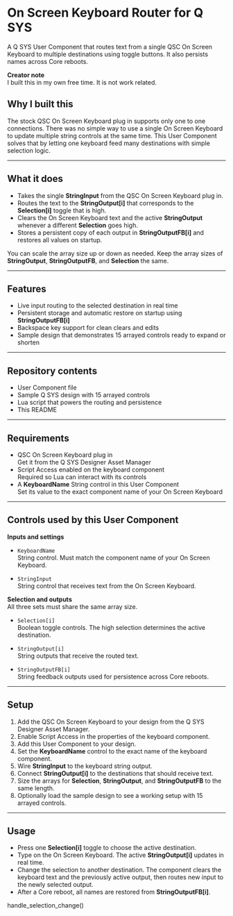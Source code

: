 # On Screen Keyboard Router for Q SYS

A Q SYS User Component that routes text from a single QSC On Screen Keyboard to multiple destinations using toggle buttons. It also persists names across Core reboots.

**Creator note**  
I built this in my own free time. It is not work related.

## Why I built this

The stock QSC On Screen Keyboard plug in supports only one to one connections. There was no simple way to use a single On Screen Keyboard to update multiple string controls at the same time. This User Component solves that by letting one keyboard feed many destinations with simple selection logic.

---

## What it does

* Takes the single **StringInput** from the QSC On Screen Keyboard plug in.
* Routes the text to the **StringOutput[i]** that corresponds to the **Selection[i]** toggle that is high.
* Clears the On Screen Keyboard text and the active **StringOutput** whenever a different **Selection** goes high.
* Stores a persistent copy of each output in **StringOutputFB[i]** and restores all values on startup.

You can scale the array size up or down as needed. Keep the array sizes of **StringOutput**, **StringOutputFB**, and **Selection** the same.

---

## Features

* Live input routing to the selected destination in real time
* Persistent storage and automatic restore on startup using **StringOutputFB[i]**
* Backspace key support for clean clears and edits
* Sample design that demonstrates 15 arrayed controls ready to expand or shorten

---

## Repository contents

* User Component file
* Sample Q SYS design with 15 arrayed controls
* Lua script that powers the routing and persistence
* This README

---

## Requirements

* QSC On Screen Keyboard plug in  
  Get it from the Q SYS Designer Asset Manager
* Script Access enabled on the keyboard component  
  Required so Lua can interact with its controls
* A **KeyboardName** String control in this User Component  
  Set its value to the exact component name of your On Screen Keyboard

---

## Controls used by this User Component

**Inputs and settings**

* `KeyboardName`  
  String control. Must match the component name of your On Screen Keyboard.

* `StringInput`  
  String control that receives text from the On Screen Keyboard.

**Selection and outputs**  
All three sets must share the same array size.

* `Selection[i]`  
  Boolean toggle controls. The high selection determines the active destination.

* `StringOutput[i]`  
  String outputs that receive the routed text.

* `StringOutputFB[i]`  
  String feedback outputs used for persistence across Core reboots.

---

## Setup

1. Add the QSC On Screen Keyboard to your design from the Q SYS Designer Asset Manager.
2. Enable Script Access in the properties of the keyboard component.
3. Add this User Component to your design.
4. Set the **KeyboardName** control to the exact name of the keyboard component.
5. Wire **StringInput** to the keyboard string output.
6. Connect **StringOutput[i]** to the destinations that should receive text.
7. Size the arrays for **Selection**, **StringOutput**, and **StringOutputFB** to the same length.
8. Optionally load the sample design to see a working setup with 15 arrayed controls.

---

## Usage

* Press one **Selection[i]** toggle to choose the active destination.
* Type on the On Screen Keyboard. The active **StringOutput[i]** updates in real time.
* Change the selection to another destination. The component clears the keyboard text and the previously active output, then routes new input to the newly selected output.
* After a Core reboot, all names are restored from **StringOutputFB[i]**.


handle_selection_change()
